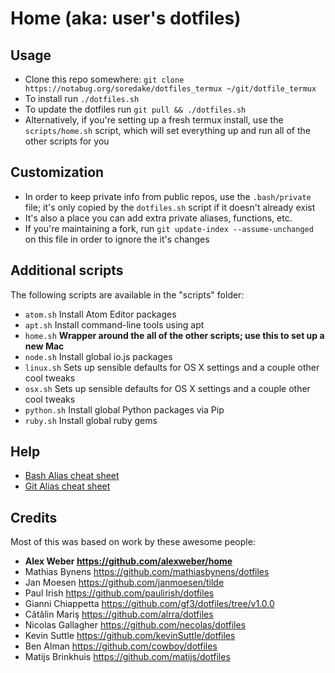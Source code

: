 # Home (aka: user's dotfiles)

## Usage

* Clone this repo somewhere: `git clone https://notabug.org/soredake/dotfiles_termux ~/git/dotfile_termux`
* To install run `./dotfiles.sh`
* To update the dotfiles run `git pull && ./dotfiles.sh`
* Alternatively, if you're setting up a fresh termux install, use the `scripts/home.sh` script, which will set everything up and run all of the other scripts for you

## Customization

* In order to keep private info from public repos, use the `.bash/private` file; it's only copied by the `dotfiles.sh` script if it doesn't already exist
* It's also a place you can add extra private aliases, functions, etc.
* If you're maintaining a fork, run `git update-index --assume-unchanged` on this file in order to ignore the it's changes

## Additional scripts

The following scripts are available in the "scripts" folder:

* `atom.sh` Install Atom Editor packages
* `apt.sh` Install command-line tools using apt
* `home.sh` __Wrapper around the all of the other scripts; use this to set up a new Mac__
* `node.sh` Install global io.js packages
* `linux.sh` Sets up sensible defaults for OS X settings and a couple other cool tweaks
* `osx.sh` Sets up sensible defaults for OS X settings and a couple other cool tweaks
* `python.sh` Install global Python packages via Pip
* `ruby.sh` Install global ruby gems

## Help

* [Bash Alias cheat sheet](BASH.md)
* [Git Alias cheat sheet](GIT.md)

## Credits

Most of this was based on work by these awesome people:
* __Alex Weber https://github.com/alexweber/home__
* Mathias Bynens https://github.com/mathiasbynens/dotfiles
* Jan Moesen https://github.com/janmoesen/tilde
* Paul Irish https://github.com/paulirish/dotfiles
* Gianni Chiappetta https://github.com/gf3/dotfiles/tree/v1.0.0
* Cãtãlin Mariş  https://github.com/alrra/dotfiles
* Nicolas Gallagher  https://github.com/necolas/dotfiles
* Kevin Suttle https://github.com/kevinSuttle/dotfiles
* Ben Alman  https://github.com/cowboy/dotfiles
* Matijs Brinkhuis  https://github.com/matijs/dotfiles
